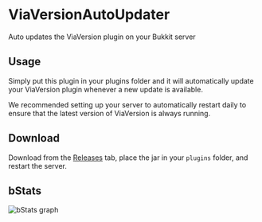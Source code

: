 # ViaVersionAutoUpdater
Auto updates the ViaVersion plugin on your Bukkit server

## Usage
Simply put this plugin in your plugins folder and it will automatically update your ViaVersion plugin whenever a new update is available.

We recommended setting up your server to automatically restart daily to ensure that the latest version of ViaVersion is always running.

## Download

Download from the [Releases](https://github.com/PureGero/ViaVersionAutoUpdater/releases) tab, place the jar in your `plugins` folder, and restart the server.

## bStats

![bStats graph](https://bstats.org/signatures/bukkit/ViaVersionAutoUpdater.svg)
